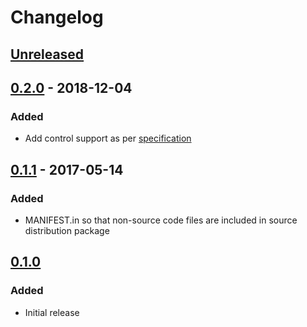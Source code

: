 # Changelog

## [Unreleased][]

[Unreleased]: https://github.com/chaostoolkit-incubator/chaostoolkit-humio/compare/0.2.0...HEAD

## [0.2.0][] - 2018-12-04

[0.2.0]: https://github.com/chaostoolkit-incubator/chaostoolkit-humio/compare/0.1.1...0.2.0

### Added

-   Add control support as per [specification][spec]

[spec]: https://docs.chaostoolkit.org/reference/api/experiment/#controls

## [0.1.1][] - 2017-05-14

[0.1.1]: https://github.com/chaostoolkit-incubator/chaostoolkit-humio/compare/0.1.0...0.1.1

### Added

-   MANIFEST.in so that non-source code files are included in source distribution package

## [0.1.0][]

[0.1.0]: https://github.com/chaostoolkit-incubator/chaostoolkit-humio/tree/0.1.0

### Added

-   Initial release